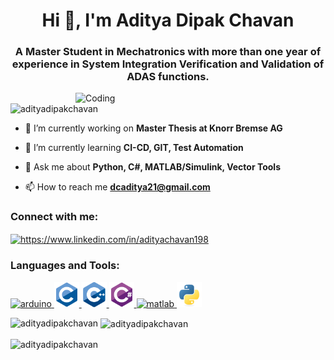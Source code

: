 <h1 align="center">Hi 👋, I'm Aditya Dipak Chavan</h1>
<h3 align="center">A Master Student in Mechatronics with more than one year of experience in System Integration Verification and Validation of ADAS functions.</h3>
<img align="right" alt="Coding" width="400" src="https://cdn.dribbble.com/users/1162077/screenshots/3848914/programmer.gif">

<p align="left"> <img src="https://komarev.com/ghpvc/?username=adityadipakchavan&label=Profile%20views&color=0e75b6&style=flat" alt="adityadipakchavan" /> </p>

- 🔭 I’m currently working on **Master Thesis at Knorr Bremse AG**

- 🌱 I’m currently learning **CI-CD, GIT, Test Automation**

- 💬 Ask me about **Python, C#, MATLAB/Simulink, Vector Tools**

- 📫 How to reach me **dcaditya21@gmail.com**

<h3 align="left">Connect with me:</h3>
<p align="left">
<a href="https://linkedin.com/in/https://www.linkedin.com/in/adityachavan198" target="blank"><img align="center" src="https://raw.githubusercontent.com/rahuldkjain/github-profile-readme-generator/master/src/images/icons/Social/linked-in-alt.svg" alt="https://www.linkedin.com/in/adityachavan198" height="30" width="40" /></a>
</p>

<h3 align="left">Languages and Tools:</h3>
<p align="left"> <a href="https://www.arduino.cc/" target="_blank" rel="noreferrer"> <img src="https://cdn.worldvectorlogo.com/logos/arduino-1.svg" alt="arduino" width="40" height="40"/> </a> <a href="https://www.cprogramming.com/" target="_blank" rel="noreferrer"> <img src="https://raw.githubusercontent.com/devicons/devicon/master/icons/c/c-original.svg" alt="c" width="40" height="40"/> </a> <a href="https://www.w3schools.com/cpp/" target="_blank" rel="noreferrer"> <img src="https://raw.githubusercontent.com/devicons/devicon/master/icons/cplusplus/cplusplus-original.svg" alt="cplusplus" width="40" height="40"/> </a> <a href="https://www.w3schools.com/cs/" target="_blank" rel="noreferrer"> <img src="https://raw.githubusercontent.com/devicons/devicon/master/icons/csharp/csharp-original.svg" alt="csharp" width="40" height="40"/> </a> <a href="https://www.mathworks.com/" target="_blank" rel="noreferrer"> <img src="https://upload.wikimedia.org/wikipedia/commons/2/21/Matlab_Logo.png" alt="matlab" width="40" height="40"/> </a> <a href="https://www.python.org" target="_blank" rel="noreferrer"> <img src="https://raw.githubusercontent.com/devicons/devicon/master/icons/python/python-original.svg" alt="python" width="40" height="40"/> </a> </p>

<p><img align="left" src="https://github-readme-stats.vercel.app/api/top-langs?username=adityadipakchavan&show_icons=true&locale=en&layout=compact" alt="adityadipakchavan" /></p>

<p>&nbsp;<img align="center" src="https://github-readme-stats.vercel.app/api?username=adityadipakchavan&show_icons=true&locale=en" alt="adityadipakchavan" /></p>

<p><img align="center" src="https://github-readme-streak-stats.herokuapp.com/?user=adityadipakchavan&" alt="adityadipakchavan" /></p>
